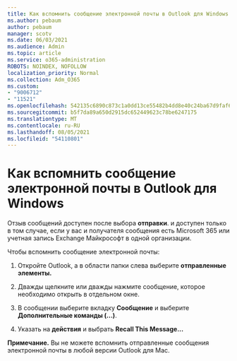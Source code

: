 ```yaml
---
title: Как вспомнить сообщение электронной почты в Outlook для Windows
ms.author: pebaum
author: pebaum
manager: scotv
ms.date: 06/03/2021
ms.audience: Admin
ms.topic: article
ms.service: o365-administration
ROBOTS: NOINDEX, NOFOLLOW
localization_priority: Normal
ms.collection: Adm_O365
ms.custom:
- "9006712"
- "11521"
ms.openlocfilehash: 542135c6890c873c1a0dd13ce55482b4dd8e40c24ba67d9faf6bd10151de8302
ms.sourcegitcommit: b5f7da89a650d2915dc652449623c78be6247175
ms.translationtype: MT
ms.contentlocale: ru-RU
ms.lasthandoff: 08/05/2021
ms.locfileid: "54110801"
---
```

# <a name="how-to-recall-an-email-message-in-outlook-for-windows"></a>Как вспомнить сообщение электронной почты в Outlook для Windows

Отзыв сообщений доступен после выбора **отправки**. и доступен только в том случае, если у вас и получателя сообщения есть Microsoft 365 или учетная запись Exchange Майкрософт в одной организации. 

Чтобы вспомнить сообщение электронной почты:

1. Откройте Outlook, а в области папки слева выберите **отправленные элементы.**

1. Дважды щелкните или дважды нажмите сообщение, которое необходимо открыть в отдельном окне.

1. В сообщении выберите вкладку **Сообщение** и выберите **Дополнительные команды (...)**.

1. Указать на **действия** и выбрать **Recall This Message...**

**Примечание.** Вы не можете вспомнить отправленные сообщения электронной почты в любой версии Outlook для Mac.